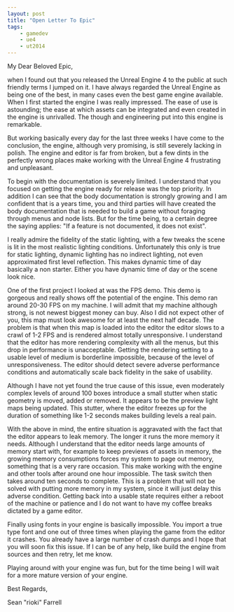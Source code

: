 ```yaml
---
layout: post
title: "Open Letter To Epic"
tags:
    - gamedev
    - ue4
    - ut2014
---
```


My Dear Beloved Epic,

when I found out that you released the Unreal Engine 4 to the public at such 
friendly terms I jumped on it. I have always regarded the Unreal Engine as 
being one of the best, in many cases even the best game engine available. When
I first started the engine I was really impressed. The ease of use is astounding;
the ease at which assets can be integrated and even created in the engine 
is unrivalled. The though and engineering put into this engine is remarkable. 

But working basically every day for the last three weeks I have come to the 
conclusion, the engine, although very promising, is still severely lacking in
polish. The engine and editor is far from broken, but a few dints in the 
perfectly wrong places make working with the Unreal Engine 4 frustrating and
unpleasant. 

<!--more-->

To begin with the documentation is severely limited. I understand that you 
focused on getting the engine ready for release was the top priority. In 
addition I can see that the body documentation is strongly growing and I 
am confident that is a years time, you and third parties will have created
the body documentation that is needed to build a game without foraging through 
menus and node lists. But for the time being, to a certain degree the saying 
applies: "If a feature is not documented, it does not exist". 

I really admire the fidelity of the static lighting, with a few tweaks the 
scene is lit in the most realistic lighting conditions. Unfortunately this
only is true for static lighting, dynamic lighting has no indirect lighting, 
not even approximated first level reflection. This makes dynamic time of day
basically a non starter. Either you have dynamic time of day or the scene 
look nice. 

One of the first project I looked at was the FPS demo. This demo is gorgeous 
and really shows off the potential of the engine. This demo ran around 20-30 FPS
on my machine. I will admit that my machine although strong, is not newest 
biggest money can buy. Also I did not expect other of you, this map must look 
awesome for at least the next half decade. The problem is that when this map
is loaded into the editor the editor slows to a crawl of 1-2 FPS and is rendered
almost totally unresponsive. I understand that the editor has more rendering
complexity with all the menus, but this drop in performance is unacceptable. 
Getting the rendering setting to a usable level of medium is borderline 
impossible, because of the level of unresponsiveness. The editor should detect 
severe adverse performance conditions and automatically scale back fidelity in
the sake of usability.

Although I have not yet found the true cause of this issue, even moderately 
complex levels of around 100 boxes introduce a small stutter when static 
geometry is moved, added or removed. It appears to be the preview light maps 
being updated. This stutter, where the editor freezes up for the duration of
something like 1-2 seconds makes building levels a real pain.

With the above in mind, the entire situation is aggravated with the fact that
the editor appears to leak memory. The longer it runs the more memory it needs.
Although I understand that the editor needs large amounts of memory start 
with, for example to keep previews of assets in memory, the growing memory 
consumptions forces my system to page out memory, something that is a very 
rare occasion. This make working with the engine and other tools after around
one hour impossible. The task switch then takes around ten seconds to complete. 
This is a problem that will not be solved with putting more memory in my system, 
since it will just delay this adverse condition. Getting back into a usable 
state requires either a reboot of the machine or patience and I do not want 
to have my coffee breaks dictated by a game editor. 

Finally using fonts in your engine is basically impossible. You import a 
true type font and one out of three times when playing the game from the editor
it crashes. You already have a large number of crash dumps and I hope that
you will soon fix this issue. If I can be of any help, like build the engine
from sources and then retry, let me know. 

Playing around with your engine was fun, but for the time being I will 
wait for a more mature version of your engine.

Best Regards,

Sean "rioki" Farrell 

